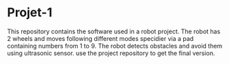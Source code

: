 # Projet-1
This repository contains the software used in a robot project.
The robot has 2 wheels and moves following different modes specidier via a pad containing numbers from 1 to 9.
The robot detects obstacles and avoid them using ultrasonic sensor.
use the project repository to get the final version.
